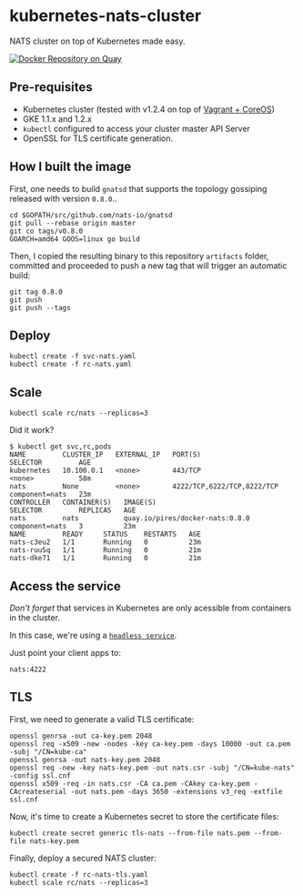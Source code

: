 # kubernetes-nats-cluster
NATS cluster on top of Kubernetes made easy.

[![Docker Repository on Quay](https://quay.io/repository/pires/docker-nats/status "Docker Repository on Quay")](https://quay.io/repository/pires/docker-nats)

## Pre-requisites

* Kubernetes cluster (tested with v1.2.4 on top of [Vagrant + CoreOS](https://github.com/pires/kubernetes-vagrant-coreos-cluster))
* GKE 1.1.x and 1.2.x
* `kubectl` configured to access your cluster master API Server
* OpenSSL for TLS certificate generation.

## How I built the image

First, one needs to build `gnatsd` that supports the topology gossiping released with version `0.8.0`..
```
cd $GOPATH/src/github.com/nats-io/gnatsd
git pull --rebase origin master
git co tags/v0.8.0
GOARCH=amd64 GOOS=linux go build
```

Then, I copied the resulting binary to this repository `artifacts` folder, committed and proceeded to push a new tag that will trigger an automatic build:
```
git tag 0.8.0
git push
git push --tags
```

## Deploy

```
kubectl create -f svc-nats.yaml
kubectl create -f rc-nats.yaml
```

## Scale

```
kubectl scale rc/nats --replicas=3
```

Did it work?

```
$ kubectl get svc,rc,pods
NAME         CLUSTER_IP   EXTERNAL_IP   PORT(S)                      SELECTOR         AGE
kubernetes   10.100.0.1   <none>        443/TCP                      <none>           58m
nats         None         <none>        4222/TCP,6222/TCP,8222/TCP   component=nats   23m
CONTROLLER   CONTAINER(S)   IMAGE(S)                            SELECTOR         REPLICAS   AGE
nats         nats           quay.io/pires/docker-nats:0.8.0   component=nats   3          23m
NAME         READY     STATUS    RESTARTS   AGE
nats-c3eu2   1/1       Running   0          23m
nats-ruu5q   1/1       Running   0          21m
nats-dke71   1/1       Running   0          21m
```

## Access the service

*Don't forget* that services in Kubernetes are only acessible from containers in the cluster.

In this case, we're using a [`headless service`](http://kubernetes.io/v1.1/docs/user-guide/services.html#headless-services).

Just point your client apps to:
```
nats:4222
```

## TLS

First, we need to generate a valid TLS certificate:
```
openssl genrsa -out ca-key.pem 2048
openssl req -x509 -new -nodes -key ca-key.pem -days 10000 -out ca.pem -subj "/CN=kube-ca"
openssl genrsa -out nats-key.pem 2048
openssl req -new -key nats-key.pem -out nats.csr -subj "/CN=kube-nats" -config ssl.cnf
openssl x509 -req -in nats.csr -CA ca.pem -CAkey ca-key.pem -CAcreateserial -out nats.pem -days 3650 -extensions v3_req -extfile ssl.cnf
```

Now, it's time to create a Kubernetes secret to store the certificate files:
```
kubectl create secret generic tls-nats --from-file nats.pem --from-file nats-key.pem
```

Finally, deploy a secured NATS cluster:
```
kubectl create -f rc-nats-tls.yaml
kubectl scale rc/nats --replicas=3
```

